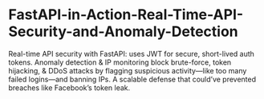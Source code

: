 # FastAPI-in-Action-Real-Time-API-Security-and-Anomaly-Detection
Real-time API security with FastAPI: uses JWT for secure, short-lived auth tokens. Anomaly detection &amp; IP monitoring block brute-force, token hijacking, &amp; DDoS attacks by flagging suspicious activity—like too many failed logins—and banning IPs. A scalable defense that could’ve prevented breaches like Facebook’s token leak.
